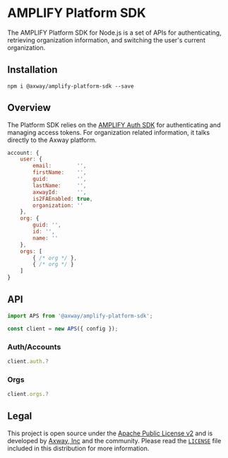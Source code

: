 # AMPLIFY Platform SDK

The AMPLIFY Platform SDK for Node.js is a set of APIs for authenticating, retrieving organization
information, and switching the user's current organization.

## Installation

	npm i @axway/amplify-platform-sdk --save

## Overview

The Platform SDK relies on the [AMPLIFY Auth SDK][2] for authenticating and managing access tokens. For
organization related information, it talks directly to the Axway platform.

```js
account: {
	user: {
		email:        '',
		firstName:    '',
		guid:         '',
		lastName:     '',
		axwayId:      '',
		is2FAEnabled: true,
		organization: ''
	},
	org: {
		guid: '',
		id: '',
		name: ''
	},
	orgs: [
		{ /* org */ },
		{ /* org */ }
	]
}
```

## API

```js
import APS from '@axway/amplify-platform-sdk';

const client = new APS({ config });
```

### Auth/Accounts

```js
client.auth.?
```

### Orgs

```js
client.orgs.?
```

## Legal

This project is open source under the [Apache Public License v2][1] and is developed by
[Axway, Inc](http://www.axway.com/) and the community. Please read the [`LICENSE`][1] file included
in this distribution for more information.

[1]: https://github.com/appcelerator/amplify-tooling/blob/master/packages/amplify-platform-sdk/LICENSE
[2]: https://github.com/appcelerator/amplify-tooling/tree/master/packages/amplify-auth-sdk
